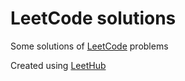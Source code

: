 # LeetCode solutions

Some solutions of [LeetCode](https://leetcode.com/) problems 

Created using [LeetHub](https://github.com/QasimWani/LeetHub)


